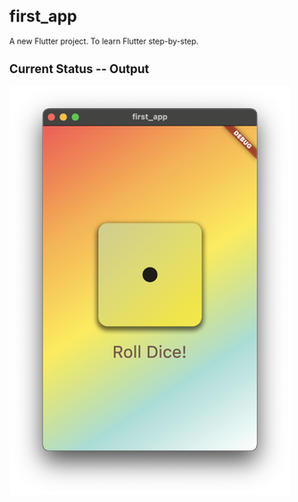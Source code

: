 # first_app

A new Flutter project. To learn Flutter step-by-step.

## Current Status -- Output

![TextButton-styled](output_images/TextButton-styled.png "TextButton-styled")